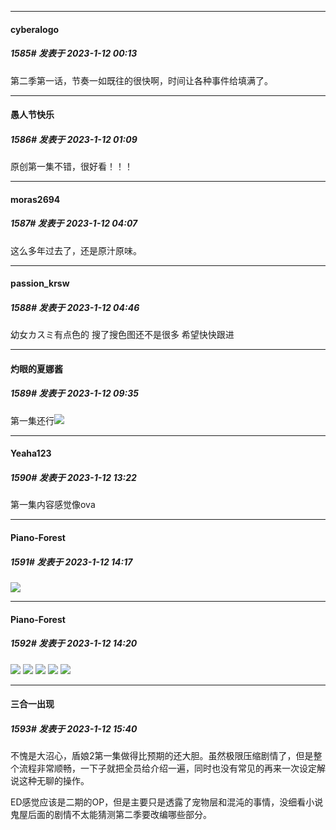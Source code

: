 

*****

####  cyberalogo  
##### 1585#       发表于 2023-1-12 00:13

第二季第一话，节奏一如既往的很快啊，时间让各种事件给填满了。



*****

####  愚人节快乐  
##### 1586#       发表于 2023-1-12 01:09

原创第一集不错，很好看！！！



*****

####  moras2694  
##### 1587#       发表于 2023-1-12 04:07

这么多年过去了，还是原汁原味。

*****

####  passion_krsw  
##### 1588#       发表于 2023-1-12 04:46

幼女カスミ有点色的 搜了搜色图还不是很多 希望快快跟进



*****

####  灼眼的夏娜酱  
##### 1589#       发表于 2023-1-12 09:35

第一集还行<img src="https://static.saraba1st.com/image/smiley/face2017/071.png" referrerpolicy="no-referrer">



*****

####  Yeaha123  
##### 1590#       发表于 2023-1-12 13:22

第一集内容感觉像ova



*****

####  Piano-Forest  
##### 1591#       发表于 2023-1-12 14:17

<img src="https://p.sda1.dev/9/428873538c47ec514fefeb4455af1b00/yande.re 1054371 armor itai_no_wa_iya_nano_de_bougyoryoku_ni_kyokufuri_shitai_to_omoimasu. japanese_clothes kasumi__bofuri_ kitajima_yuuki__animator_ maple__bofuri_.jpg" referrerpolicy="no-referrer">

*****

####  Piano-Forest  
##### 1592#       发表于 2023-1-12 14:20

<img src="https://p.sda1.dev/9/5801b30a0c08c784ff207cb15cbbf392/20230112_141819.jpg" referrerpolicy="no-referrer">
<img src="https://p.sda1.dev/9/992130731db8de0a06f6f613b9fae292/20230112_141824.jpg" referrerpolicy="no-referrer">
<img src="https://p.sda1.dev/9/9831580c677a53b057a814951463ff37/20230112_141827.jpg" referrerpolicy="no-referrer">
<img src="https://p.sda1.dev/9/d76e385b622b5b15a8fc010246002200/20230112_141833.jpg" referrerpolicy="no-referrer">
<img src="https://p.sda1.dev/9/7ead2572d87c5303989f8d65657ceb84/20230112_141838.jpg" referrerpolicy="no-referrer">



*****

####  三合一出现  
##### 1593#       发表于 2023-1-12 15:40

不愧是大沼心，盾娘2第一集做得比预期的还大胆。虽然极限压缩剧情了，但是整个流程非常顺畅，一下子就把全员给介绍一遍，同时也没有常见的再来一次设定解说这种无聊的操作。

ED感觉应该是二期的OP，但是主要只是透露了宠物层和混沌的事情，没细看小说鬼屋后面的剧情不太能猜测第二季要改编哪些部分。

